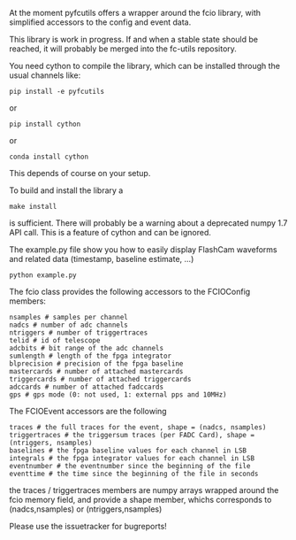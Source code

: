 At the moment pyfcutils offers a wrapper around the fcio library, with simplified accessors to the config and event data.

This library is work in progress.
If and when a stable state should be reached, it will probably be merged into the fc-utils repository.

You need cython to compile the library, which can be installed through the usual channels like:

```
pip install -e pyfcutils
```

or

```
pip install cython
```

or

```
conda install cython
```

This depends of course on your setup.

To build and install the library a

```
make install
```

is sufficient. There will probably be a warning about a deprecated numpy 1.7 API call. This is a feature of cython and can be ignored.

The example.py file show you how to easily display FlashCam waveforms and related data (timestamp, baseline estimate, ...)

```
python example.py
```

The fcio class provides the following accessors to the FCIOConfig members:
```
nsamples # samples per channel
nadcs # number of adc channels
ntriggers # number of triggertraces
telid # id of telescope
adcbits # bit range of the adc channels
sumlength # length of the fpga integrator
blprecision # precision of the fpga baseline
mastercards # number of attached mastercards
triggercards # number of attached triggercards
adccards # number of attached fadccards
gps # gps mode (0: not used, 1: external pps and 10MHz)
```

The FCIOEvent accessors are the following
```
traces # the full traces for the event, shape = (nadcs, nsamples)
triggertraces # the triggersum traces (per FADC Card), shape = (ntriggers, nsamples)
baselines # the fpga baseline values for each channel in LSB
integrals # the fpga integrator values for each channel in LSB
eventnumber # the eventnumber since the beginning of the file
eventtime # the time since the beginning of the file in seconds
```

the traces / triggertraces members are numpy arrays wrapped around the fcio memory field, and provide a shape member, whichs corresponds to (nadcs,nsamples) or (ntriggers,nsamples)

Please use the issuetracker for bugreports!
